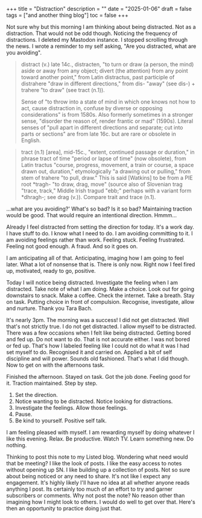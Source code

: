 +++
title = "Distraction"
description = ""
date = "2025-01-06"
draft = false
tags = ["and another thing blog"]
toc = false
+++

Not sure why but this morning I am thinking about being distracted. Not as a distraction. That would not be odd though. Noticing  the frequency of distractions. I deleted my Mastodon instance. I stopped scrolling through the news. I wrote a reminder to my self asking, "Are you distracted, what are you avoiding". 

> distract (v.)
late 14c., distracten, "to turn or draw (a person, the mind) aside or away from any object; divert (the attention) from any point toward another point," from Latin distractus, past participle of distrahere "draw in different directions," from dis- "away" (see dis-) + trahere "to draw" (see tract (n.1)). 
>
>Sense of "to throw into a state of mind in which one knows not how to act, cause distraction in, confuse by diverse or opposing considerations" is from 1580s. Also formerly sometimes in a stronger sense, "disorder the reason of, render frantic or mad" (1590s). Literal senses of "pull apart in different directions and separate; cut into parts or sections" are from late 16c. but are rare or obsolete in English.

> tract (n.1)
[area], mid-15c., "extent, continued passage or duration," in phrase tract of time "period or lapse of time" (now obsolete), from Latin tractus "course, progress, movement, a train or course, a space drawn out, duration," etymologically "a drawing out or pulling," from stem of trahere "to pull, draw." This is said [Watkins] to be from a PIE root *tragh- "to draw, drag, move" (source also of Slovenian trag "trace, track," Middle Irish tragud "ebb;" perhaps with a variant form *dhragh-; see drag (v.)). Compare trait and trace (n.1).

...what are you avoiding?' What's so bad? Is it so bad? Maintaining traction would be good. That would require an intentional direction. Hmmm...

Already I feel distracted from setting the direction for today. It's a work day. I have stuff to do. I know what I need to do. I am avoiding committing to it. I am avoiding feelings rather than work. Feeling stuck. Feeling frustrated. Feeling not good enough. A fraud. And so it goes on. 

I am anticipating all of that. Anticipating, imaging how I am going to feel later. What a lot of nonsense that is. There is only now. Right now I feel fired up, motivated, ready to go, positive. 

Today I will notice being distracted. Investigate the feeling when I am distracted. Take note of what I am doing. Make a choice. Look out for going downstairs to snack. Make a coffee. Check the internet. Take a breath. Stay on task.  Putting choice in front of compulsion. Recognise, investigate, allow and nurture. Thank you Tara Bach. 

It's nearly 3pm. The morning was a success! I did not get distracted. Well that's not strictly true. I do not get distracted. I allow myself to be distracted. There was a few occasions when I felt like being distracted. Getting bored and fed up. Do not want to do. That is not accurate either. I was not bored or fed up. That's how I labeled feeling like I could not do what it was I had set myself to do. Recognised it and carried on. Applied a bit of self discipline and will power. Sounds old fashioned. That's what I did though. Now to get on with the afternoons task. 

Finished the afternoon. Stayed on task. Got the job done. Feeling good for it. Traction maintained. Step by step. 

1. Set the direction. 
2. Notice wanting to be distracted. Notice looking for distractions. 
3. Investigate the feelings. Allow those feelings. 
4. Pause. 
5. Be kind to yourself. Positive self talk. 

I am feeling pleased with myself. I am rewarding myself by doing whatever I like this evening. Relax. Be productive. Watch TV. Learn something new. Do nothing.

Thinking to post this note to my Listed blog. Wondering what need would that be meeting? I like the look of posts. I like the easy access to notes without opening up SN. I like building up a collection of posts. Not so sure about being noticed or any need to share. It's not like I expect any engagement. It's highly likely I'll have no idea at all whether anyone reads anything I post. Its certainly too much of an effort to try and garner subscribers or comments. Why not post the note? No reason other than imagining how I might look to others. I would do well to get over that. Here's then an opportunity to practice doing just that.